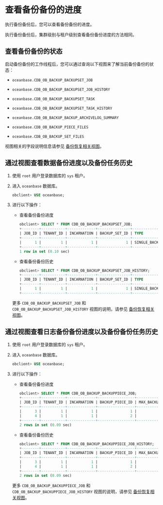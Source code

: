 查看备份备份的进度 
==============================

执行备份备份后，您可以查看备份备份的进度。

执行备份备份后，集群级别与租户级别查看备份备份进度的方法相同。

查看备份备份的状态 
------------------------------

启动备份备份的工作线程后，您可以通过查询以下视图来了解当前备份备份的状态：

* `oceanbase.CDB_OB_BACKUP_BACKUPSET_JOB`

  

* `oceanbase.CDB_OB_BACKUP_BACKUPSET_JOB_HISTORY`

  

* `oceanbase.CDB_OB_BACKUP_BACKUPSET_TASK`

  

* `oceanbase.CDB_OB_BACKUP_BACKUPSET_TASK_HISTORY`

  

* `oceanbase.CDB_OB_BACKUP_BACKUP_ARCHIVELOG_SUMMARY`

  

* `oceanbase.CDB_OB_BACKUP_PIECE_FILES`

  

* `oceanbase.CDB_OB_BACKUP_SET_FILES`

  




视图相关的字段说明信息请参见 [备份恢复相关视图](/zh-CN/5.administrator-guide/7.high-data-availability/2.backup-and-restoration-management-1/7.backup-and-recovery-related-views-1.md)。

通过视图查看数据备份进度以及备份任务历史 
-----------------------------------------

1. 使用 `root` 用户登录数据库的 `sys` 租户。

   

2. 进入 `oceanbase` 数据库。

   ```sql
   obclient> USE oceanbase;
   ```

   

3. 进行以下操作：

   * 查看备份备份进度

     ```sql
     obclient> SELECT * FROM CDB_OB_BACKUP_BACKUPSET_JOB;
     +--------+-----------+-------------+---------------+-------------------+-------------+----------+-----------------------------------------+------------------+--------+
     | JOB_ID | TENANT_ID | INCARNATION | BACKUP_SET_ID | TYPE              | TENANT_NAME | STATUS   | BACKUP_DEST                             | MAX_BACKUP_TIMES | RESULT |
     +--------+-----------+-------------+---------------+-------------------+-------------+----------+-----------------------------------------+------------------+--------+
     |      1 |         1 |           1 |             1 | SINGLE_BACKUP_SET |             | SCHEDULE |  file:///data/nfs/backup_backup         |               -1 |      0 |
     +--------+-----------+-------------+---------------+-------------------+-------------+----------+-----------------------------------------+------------------+--------+
     1 row in set (0.10 sec)
     ```

     
   
   * 查看备份备份历史

     ```sql
     obclient> SELECT * FROM CDB_OB_BACKUP_BACKUPSET_JOB_HISTORY;
     +--------+-----------+-------------+---------------+-------------------+-------------+---------+-----------------------------+------------------+--------+
     | JOB_ID | TENANT_ID | INCARNATION | BACKUP_SET_ID | TYPE              | TENANT_NAME | STATUS  | BACKUP_DEST                 | MAX_BACKUP_TIMES | RESULT |
     +--------+-----------+-------------+---------------+-------------------+-------------+---------+-----------------------------+------------------+--------+
     |      1 |         1 |           1 |             1 | SINGLE_BACKUP_SET |             | SUCCESS | file:///data/1/backupbackup |               -1 |      0 |
     +--------+-----------+-------------+---------------+-------------------+-------------+---------+-----------------------------+------------------+--------+
     ```

     
   

   

   更多 `CDB_OB_BACKUP_BACKUPSET_JOB` 和 `CDB_OB_BACKUP_BACKUPSET_JOB_HISTORY` 视图的说明，请参见 [备份恢复相关视图](/zh-CN/5.administrator-guide/7.high-data-availability/2.backup-and-restoration-management-1/7.backup-and-recovery-related-views-1.md)。
   




通过视图查看日志备份备份进度以及备份备份任务历史 
---------------------------------------------

1. 使用 `root` 用户登录数据库的 `sys` 租户。

   

2. 进入 `oceanbase` 数据库。

   ```sql
   obclient> USE oceanbase;
   ```

   

3. 进行以下操作：

   * 查看备份备份进度

     ```sql
     obclient> SELECT * FROM CDB_OB_BACKUP_BACKUPPIECE_JOB;
     +--------+-----------+-------------+-----------------+------------------+--------+--------+--------------------------------+---------+------+
     | JOB_ID | TENANT_ID | INCARNATION | BACKUP_PIECE_ID | MAX_BACKUP_TIMES | RESULT | STATUS | BACKUP_DEST                    | COMMENT | TYPE |
     +--------+-----------+-------------+-----------------+------------------+--------+--------+--------------------------------+---------+------+
     |      3 |         1 |           1 |               1 |               -1 |      0 |  DOING | file:///data/nfs/backup_backup |         |    0 |
     |      4 |         1 |           1 |               2 |               -1 |      0 |  DOING | file:///data/nfs/backup_backup |         |    0 |
     +--------+-----------+-------------+-----------------+------------------+--------+--------+--------------------------------+---------+------+
     2 rows in set (0.09 sec)
     ```

     
   
   * 查看备份备份历史

     ```sql
     obclient> SELECT * FROM CDB_OB_BACKUP_BACKUPPIECE_JOB_HISTORY;
     +--------+-----------+-------------+-----------------+------------------+--------+--------+-------------------------------+---------+------+
     | JOB_ID | TENANT_ID | INCARNATION | BACKUP_PIECE_ID | MAX_BACKUP_TIMES | RESULT | STATUS | BACKUP_DEST                   | COMMENT | TYPE |
     +--------+-----------+-------------+-----------------+------------------+--------+--------+-------------------------------+---------+------+
     |      3 |         1 |           1 |               1 |               -1 |      0 | FINISH | file:///data/nfs/backup_backup|         |    0 |
     |      4 |         1 |           1 |               2 |               -1 |      0 | FINISH | file:///data/nfs/backup_backup|         |    0 |
     +--------+-----------+-------------+-----------------+------------------+--------+--------+-------------------------------+---------+------+
     2 rows in set (0.09 sec)
     ```

     
   

   

   更多 `CDB_OB_BACKUP_BACKUPPIECE_JOB` 和 `CDB_OB_BACKUP_BACKUPPIECE_JOB_HISTORY` 视图的说明，请参见 [备份恢复相关视图](/zh-CN/5.administrator-guide/7.high-data-availability/2.backup-and-restoration-management-1/7.backup-and-recovery-related-views-1.md)。
   





